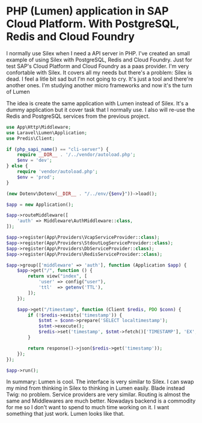 PHP (Lumen) application in SAP Cloud Platform. With PostgreSQL, Redis and Cloud Foundry
======

I normally use Silex when I need a API server in PHP. I've created an small example of using Silex with PostgreSQL, Redis and Cloud Foundry. Just for test SAP's Cloud Platform and Cloud Foundry as a paas provider. I'm very confortable with Silex. It covers all my needs but there's a problem: Silex is dead. I feel a litle bit sad but I'm not going to cry. It's just a tool and there're another ones. I'm studying another micro frameworks and now it's the turn of Lumen

The idea is create the same application with Lumen instead of Silex. It's a dummy application but it cover task that I normally use. I also will re-use the Redis and PostgreSQL services from the previous project.


```php
use App\Http\Middleware;
use Laravel\Lumen\Application;
use Predis\Client;

if (php_sapi_name() == "cli-server") {
    require __DIR__ . '/../vendor/autoload.php';
    $env = 'dev';
} else {
    require 'vendor/autoload.php';
    $env = 'prod';
}

(new Dotenv\Dotenv(__DIR__ . "/../env/{$env}"))->load();

$app = new Application();

$app->routeMiddleware([
    'auth' => Middleware\AuthMiddleware::class,
]);

$app->register(App\Providers\VcapServiceProvider::class);
$app->register(App\Providers\StdoutLogServiceProvider::class);
$app->register(App\Providers\DbServiceProvider::class);
$app->register(App\Providers\RedisServiceProvider::class);

$app->group(['middleware' => 'auth'], function (Application $app) {
    $app->get("/", function () {
        return view("index", [
            'user' => config("user"),
            'ttl'  => getenv('TTL'),
        ]);
    });

    $app->get("/timestamp", function (Client $redis, PDO $conn) {
        if (!$redis->exists('timestamp')) {
            $stmt = $conn->prepare('SELECT localtimestamp');
            $stmt->execute();
            $redis->set('timestamp', $stmt->fetch()['TIMESTAMP'], 'EX', getenv('TTL'));
        }

        return response()->json($redis->get('timestamp'));
    });
});

$app->run();
```

In summary: Lumen is cool. The interface is very similar to Silex. I can swap my mind from thinking in Silex to thinking in Lumen easily. Blade instead Twig: no problem. Service providers are very similar. Routing is almost the same and Middlewares are much better. Nowadays backend is a commodity for me so I don't want to spend to much time working on it. I want something that just work. Lumen looks like that. 